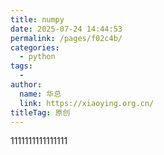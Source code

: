 ```yaml
---
title: numpy
date: 2025-07-24 14:44:53
permalink: /pages/f02c4b/
categories:
  - python
tags:
  - 
author: 
  name: 华总
  link: https://xiaoying.org.cn/
titleTag: 原创
---
```

1111111111111111
